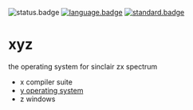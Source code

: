 ![status.badge] [![language.badge]][language.url] [![standard.badge]][standard.url] 

# xyz

the operating system for sinclair zx spectrum

 * x compiler suite
 * [y operating system](src/yos/README.md)
 * z windows
 
[language.url]:   https://isocpp.org/
[language.badge]: https://img.shields.io/badge/language-c-blue.svg

[standard.url]:   https://en.wikipedia.org/wiki/C_(programming_language)
[standard.badge]: https://img.shields.io/badge/standard-c11-blue.svg

[status.badge]:  https://img.shields.io/badge/status-development-red.svg
